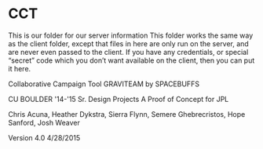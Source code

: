 # CCT

This is our folder for our server information
This folder works the same way as the client folder, except that files in here are only run on the server, and are never even passed to the client. 
If you have any credentials, or special “secret” code which you don’t want available on the client, then you can put it here.

Collaborative Campaign Tool
GRAVITEAM by SPACEBUFFS

CU BOULDER '14-'15 Sr. Design Projects
A Proof of Concept for JPL

Chris Acuna, Heather Dykstra, Sierra Flynn, Semere Ghebrecristos, Hope Sanford, Josh Weaver

Version 4.0
4/28/2015


